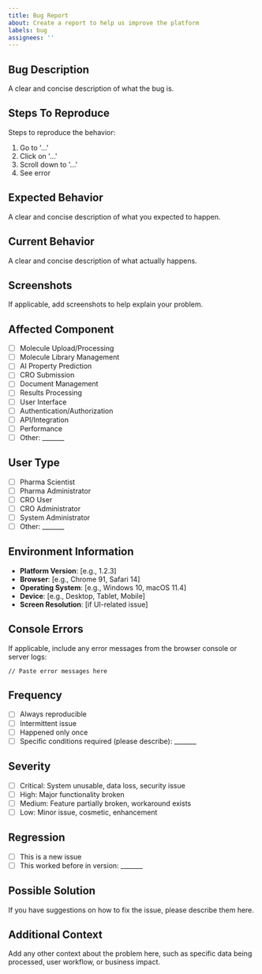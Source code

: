 ```yaml
---
title: Bug Report
about: Create a report to help us improve the platform
labels: bug
assignees: ''
---
```


## Bug Description
A clear and concise description of what the bug is.

## Steps To Reproduce
Steps to reproduce the behavior:
1. Go to '...'
2. Click on '...'
3. Scroll down to '...'
4. See error

## Expected Behavior
A clear and concise description of what you expected to happen.

## Current Behavior
A clear and concise description of what actually happens.

## Screenshots
If applicable, add screenshots to help explain your problem.

## Affected Component
- [ ] Molecule Upload/Processing
- [ ] Molecule Library Management
- [ ] AI Property Prediction
- [ ] CRO Submission
- [ ] Document Management
- [ ] Results Processing
- [ ] User Interface
- [ ] Authentication/Authorization
- [ ] API/Integration
- [ ] Performance
- [ ] Other: _______

## User Type
- [ ] Pharma Scientist
- [ ] Pharma Administrator
- [ ] CRO User
- [ ] CRO Administrator
- [ ] System Administrator
- [ ] Other: _______

## Environment Information
- **Platform Version**: [e.g., 1.2.3]
- **Browser**: [e.g., Chrome 91, Safari 14]
- **Operating System**: [e.g., Windows 10, macOS 11.4]
- **Device**: [e.g., Desktop, Tablet, Mobile]
- **Screen Resolution**: [if UI-related issue]

## Console Errors
If applicable, include any error messages from the browser console or server logs:

```
// Paste error messages here
```

## Frequency
- [ ] Always reproducible
- [ ] Intermittent issue
- [ ] Happened only once
- [ ] Specific conditions required (please describe): _______

## Severity
- [ ] Critical: System unusable, data loss, security issue
- [ ] High: Major functionality broken
- [ ] Medium: Feature partially broken, workaround exists
- [ ] Low: Minor issue, cosmetic, enhancement

## Regression
- [ ] This is a new issue
- [ ] This worked before in version: _______

## Possible Solution
If you have suggestions on how to fix the issue, please describe them here.

## Additional Context
Add any other context about the problem here, such as specific data being processed, user workflow, or business impact.